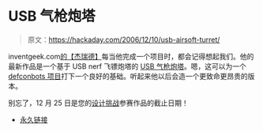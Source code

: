 # USB 气枪炮塔

> 原文：<https://hackaday.com/2006/12/10/usb-airsoft-turret/>

inventgeek.com[的【杰瑞德】](http://inventgeek.com)每当他完成一个项目时，都会记得想起我们。他的最新作品是一个基于 USB nerf 飞镖炮塔的 [USB 气枪炮塔](http://inventgeek.com/Projects/usbairsoftturret/Overview.aspx)。嗯，这可以为一个 [defconbots 项目](http://www.hackaday.com/2006/12/02/defcon-bot-rules-announced/)打下一个良好的基础。听起来他以后会造一个更致命更昂贵的版本。

别忘了，12 月 25 日是您的[设计挑战](http://www.hackaday.com/2006/11/15/hackaday-design-challenge-yes-a-contest/)参赛作品的截止日期！

*   [永久链接](http://inventgeek.com/Projects/usbairsoftturret/Overview.aspx)